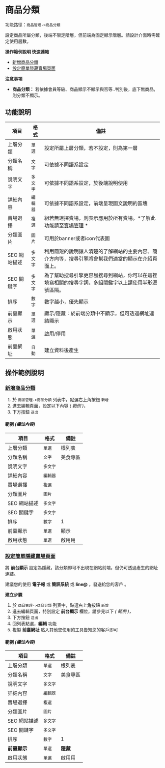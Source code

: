 #  商品分類

功能路徑：`商品管理->商品分類`

設定商品所屬分類，後端不限定階層，但前端為固定顯示階層。請設計介面時需確定使用層數。

**操作範例說明 快速連結**

* [新增商品分類](guide/product-category#新增商品分類)
* [設定簡單隱藏賣場頁面](guide/product-category#設定簡單隱藏頁面賣場)

**注意事項**

* **商品分類：** 若依據會員等級、商品顯示不顯示與否等..判別後，底下無商品，則分類不顯示。

##  功能說明

| 項目  | 格式 | 備註 |
|---|---|---|
|上層分類|`單選`|設定所屬上層分類，若不設定，則為第一層|
|分類名稱|`文字`|可依據不同語系設定|
|說明文字|`多文字`|可依據不同語系設定，於後端說明使用|
|詳細內容|`編輯器`|可依據不同語系設定，前端呈現圖文說明的區塊|
|賣場選擇|`複選`|組若無選擇賣場，則表示應用於所有賣場。*了解此功能請至[賣場管理](guide/product-market) *|
|分類圖片|`圖片`|可用於banner或者icon代表圖|
|SEO 網站描述|`多文字`|利用簡短的說明讓人清楚的了解網站的主要內容、簡介方向等，搜尋引擎將會幫我們適當的顯示在介紹頁面上。|
|SEO 關鍵字|`多文字`|為了幫助搜尋引擎更容易搜尋到網站，你可以在這裡填寫相關的搜尋字詞，多組關鍵字以上請使用半形逗號區隔。|
|排序|`數字`|數字越小，優先顯示|
|前臺顯示|`單選`|顯示/隱藏：於前端分類中不顯示，但可透過網址連結顯示|
|啟用狀態|`單選`|啟用/停用|
|前臺網址|`自動`|建立資料後產生|



##  操作範例說明

### [新增商品分類](guide/product-category#新增商品分類)

1. 於 `商品管理->商品分類` 列表中，點選右上角按鈕 `新增` 
2. 進去編輯頁面，設定以下內容 _( 範例 )_，
3. 下方按鈕 `送出`

#### 範例 _(欄位內容)_

| 項目  | 格式 | 備註 |
|---|---|---|
|上層分類|`單選`|根列表|
|分類名稱|`文字`|美食專區|
|說明文字|`多文字`||
|詳細內容|`編輯器`||
|賣場選擇|`複選`||
|分類圖片|`圖片`||
|SEO 網站描述|`多文字`||
|SEO 關鍵字|`多文字`||
|排序|`數字`|1|
|前臺顯示|`單選`|顯示|
|啟用狀態|`單選`|啟用用|


### [設定簡單隱藏賣場頁面](guide/product-category#設定簡單隱藏頁面賣場)

將 **前台顯示** 設定為隱藏，該分類即可不出現在網站前端，但仍可透過產生的網址連結。

建議您的使用 **電子報** 或 **簡訊系統** 或 **line@** ，發送給您的客戶 。

**建立步驟**

1. 於 `商品管理->商品分類` 列表中，點選右上角按鈕 `新增` 
2. 進去編輯頁面，特別設定 **前台顯示** 欄位，請參見以下 _( 範例 )_，
3. 下方按鈕 `送出`
4. 回列表點選，**編輯** 功能
5. 複製 **前臺網址** 貼入其他您使用的工具告知您的客戶即可

#### 範例 _(欄位內容)_

| 項目  | 格式 | 備註 |
|---|---|---|
|上層分類|`單選`|根列表|
|分類名稱|`文字`|美食專區|
|說明文字|`多文字`||
|詳細內容|`編輯器`||
|賣場選擇|`複選`||
|分類圖片|`圖片`||
|SEO 網站描述|`多文字`||
|SEO 關鍵字|`多文字`||
|排序|`數字`|1|
|**前臺顯示**|`單選`|**隱藏**|
|啟用狀態|`單選`|啟用用|
